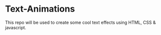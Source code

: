 # Text-Animations
This repo will be used to create some cool text effects using HTML, CSS &amp; javascript.
